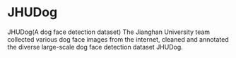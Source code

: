 # JHUDog
JHUDog(A dog face detection dataset) The Jianghan University team collected various dog face images from the internet, cleaned and annotated the diverse large-scale dog face detection dataset JHUDog.

